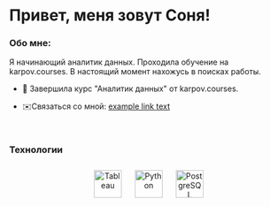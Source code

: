 # Привет, меня зовут Соня!  
  

### Обо мне:

Я начинающий аналитик данных. Проходила обучение на karpov.courses. В настоящий момент нахожусь в поисках работы.  
  

- 🌵 Завершила курс "Аналитик данных" от karpov.courses.  
  

- ✉️Связаться со мной: [example link text](sonya.kurilova@yandex.ru)  
  

<br/>  


### Технологии 

<div align="center">  
<a href="https://www.tableau.com/" target="_blank"><img style="margin: 10px" src="https://profilinator.rishav.dev/skills-assets/tableau.svg" alt="Tableau" height="50" /></a>  
<a href="https://www.python.org/" target="_blank"><img style="margin: 10px" src="https://profilinator.rishav.dev/skills-assets/python-original.svg" alt="Python" height="50" /></a>  
<a href="https://www.postgresql.org/" target="_blank"><img style="margin: 10px" src="https://profilinator.rishav.dev/skills-assets/postgresql-original-wordmark.svg" alt="PostgreSQL" height="50" /></a>  
</div>


